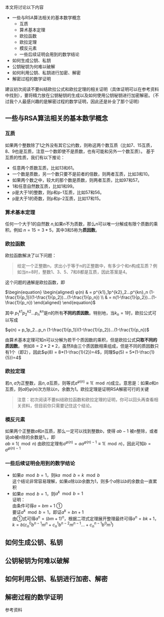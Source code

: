 本文将讨论以下内容
* 一些与RSA算法相关的基本数学概念
    * 互质
    * 算术基本定理
    * 欧拉函数
    * 欧拉定理
    * 模反元素
    * 一些后续证明会用到的数学结论    
* 如何生成公钥、私钥
* 公钥秘钥为何难以破解
* 如何利用公钥、私钥进行加密、解密
* 解密过程的数学证明

建议初次阅读不要纠结欧拉公式和欧拉定理的相关证明（具体证明可以在参考资料中找到），要将精力放在公钥秘钥的生成以及如何使用公钥秘钥进行加密解密。（不过我个人最感兴趣的是解密过程的数学证明，因此还是补全了那个证明）

## 一些与RSA算法相关的基本数学概念
### 互质
如果两个整数除了1之外没有其它公约数，则称这两个数互质（比如7、15互质，8、9也是互质，注意一个数即使不是质数，也有可能和另外一个数互质）。
基于互质的性质，我们有以下推论：

* 任意两个质数互质，比如13和61。
* 一个数是质数，另一个数只要不是前者的倍数，则两者互质，比如3和10。
* 如果两个数之中，较大的那个数是质数，则两者互质，比如97和57。
* 1和任意自然数互质，比如1和99。
* p是大于1的整数，则p和p-1互质，比如57和56。
* p是大于1的奇数，则p和p-2互质，比如17和15。

### 算术基本定理
任何一个大于1的自然数 $n$,如果$n$不为质数，那么$n$可以唯一分解成有限个质数的乘积。例如 $n = 15 = 3 * 5$，其中3和5称为**质因数**。

### 欧拉函数
欧拉函数解决了以下问题：
> 给定一个正整数n，求出小于等于n的正整数中，有多少个和n构成互质？例如当n=8时，整数1、3、5、7和8都是互质，因此答案是4。

这个问题的通解是欧拉函数，即

$\begin{equation}
\begin{aligned}
φ(n) & = p^{k1}_1p^{k2}_2...p^{kn}_n (1-\frac{1}{p_1})(1-\frac{1}{p_2})...(1-\frac{1}{p_n}) \\
& = n(1-\frac{1}{p_2})...(1-\frac{1}{p_n})
\end{aligned}
\end{equation}$

其中 $p^{k1}_1p^{k2}_2...p^{kn}_n$是$n$的所有**不同的质因数**。特别地，当$k_n=1$时，欧拉公式可以写成  

$φ(n)  = p_1p_2...p_n (1-\frac{1}{p_1})(1-\frac{1}{p_2})...(1-\frac{1}{p_n})$


由算术基本定理可知$n$可以分解为若干个质因数的乘积，但是欧拉公式**只取不同的质因数**。
例如$8 = 2 * 2 * 2$，虽然8由三个质因数相乘组成，但是不同的质因数只有1个（即$2$），因此$φ(8) = 8*(1-\frac{1}{2})=4$，同理$φ(5) = 5*(1-\frac{1}{5})=4$



### 欧拉定理
若$n,a$为正整数，且$n,a$互质，则等式$a^{φ(n)} \equiv 1 (\mod n)$成立。意思是：如果$a$和$n$互质，则$a$的$φ(n)$次方除以$n$，余数为$1$。欧拉定理是证明RSA解密可行的关键
> 注意：初次阅读不要纠结欧拉函数和欧拉定理的证明，你可以回头再查看相关资料，但目前你只需要记住这个结论。

### 模反元素
如果两个正整数$a$和$n$互质，那么一定可以找到整数$b$，使得 $ab-1$ 被$n$整除，或者说$ab$被$n$除的余数是$1$。，即  
$ab \equiv 1 (\mod n)$
由欧拉定理有$a^{φ(n)} = a a^{φ(n)-1} \equiv 1 (\mod n)$，因此可知$b=a^{φ(n)-1}$

### 一些后续证明会用到的数学结论
* 如果$a \mod b = 1$，则$ka \mod b = k \mod b$   
    这个结论非常容易理解，如果$a$除以$b$余数为$1$，则多个$a$除以$b$的余数会一直累积
* 如果$a \mod b = 1$，则$a^k \mod b = 1$    
    证明：  
    由条件可得$a = bm + 1$ ①  
    要证$a^k \mod b = 1$，即证$a^k = bn + 1$  
    由①式可得$a^n = (bm + 1)^n$，根据二项式定理展开整理最终可得$a^n = bk + 1$，$k=b(c^0_nb^{n-1}m^n + c^1_nb^{n-2}m^{n-1}  ... +  c^{n-1}_nb^{0}m^{1})$



## 如何生成公钥、私钥
## 公钥秘钥为何难以破解
## 如何利用公钥、私钥进行加密、解密
## 解密过程的数学证明

参考资料
